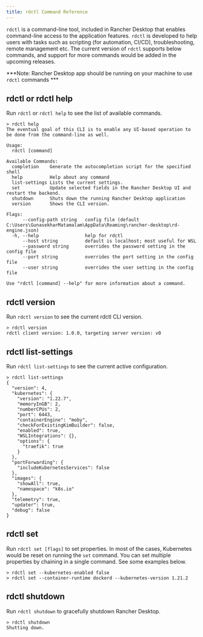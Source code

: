 ```yaml
---
title: rdctl Command Reference
---
```


`rdctl` is a command-line tool, included in Rancher Desktop that enables command-line access to the application features. `rdctl` is developed to help users with tasks such as scripting (for automation, CI/CD), troubleshooting, remote management etc. The current version of `rdctl` supports below commands, and support for more commands would be added in the upcoming releases.

***Note:  Rancher Desktop app should be running on your machine to use `rdctl` commands ***

## rdctl or rdctl help

Run `rdctl` or `rdctl help` to see the list of available commands.

```
> rdctl help
The eventual goal of this CLI is to enable any UI-based operation to be done from the command-line as well.

Usage:
  rdctl [command]

Available Commands:
  completion    Generate the autocompletion script for the specified shell
  help          Help about any command
  list-settings Lists the current settings.
  set           Update selected fields in the Rancher Desktop UI and restart the backend.
  shutdown      Shuts down the running Rancher Desktop application
  version       Shows the CLI version.

Flags:
      --config-path string   config file (default C:\Users\GunasekharMatamalam\AppData\Roaming\rancher-desktop\rd-engine.json)
  -h, --help                 help for rdctl
      --host string          default is localhost; most useful for WSL
      --password string      overrides the password setting in the config file
      --port string          overrides the port setting in the config file
      --user string          overrides the user setting in the config file

Use "rdctl [command] --help" for more information about a command.
```

## rdctl version

Run `rdctl version` to see the current rdctl CLI version.

```
> rdctl version
rdctl client version: 1.0.0, targeting server version: v0
```

## rdctl list-settings

Run `rdctl list-settings` to see the current active configuration.

```
> rdctl list-settings
{
  "version": 4,
  "kubernetes": {
    "version": "1.22.7",
    "memoryInGB": 2,
    "numberCPUs": 2,
    "port": 6443,
    "containerEngine": "moby",
    "checkForExistingKimBuilder": false,
    "enabled": true,
    "WSLIntegrations": {},
    "options": {
      "traefik": true
    }
  },
  "portForwarding": {
    "includeKubernetesServices": false
  },
  "images": {
    "showAll": true,
    "namespace": "k8s.io"
  },
  "telemetry": true,
  "updater": true,
  "debug": false
}
``` 

## rdctl set

Run `rdctl set [flags]` to set properties. In most of the cases, Kubernetes would be reset on running the `set` command. You can set multiple properties by chaining in a single command. See some examples below.

```
> rdctl set --kubernetes-enabled false
> rdctl set --container-runtime dockerd --kubernetes-version 1.21.2
```

## rdctl shutdown

Run `rdctl shutdown` to gracefully shutdown Rancher Desktop.

```
> rdctl shutdown
Shutting down.
```
